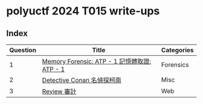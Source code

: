 # polyuctf 2024 T015 write-ups

## Index
| Question | Title | Categories |
| --- | --- | --- |
| 1 | [Memory Forensic: ATP - 1 記憶體取證: ATP - 1](1-Memory-Forensic) | Forensics |
| 2 | [Detective Conan 名偵探柯南](2-Detective-Conan) | Misc |
| 3 | [Review 審計](3-Review) | Web |

